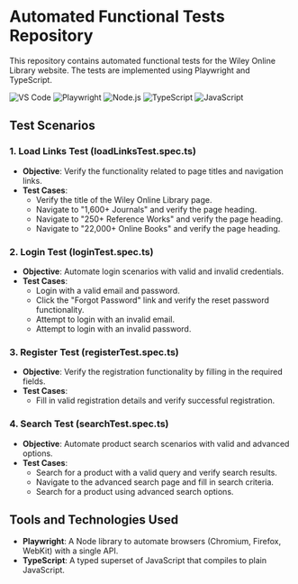 # Automated Functional Tests Repository

This repository contains automated functional tests for the Wiley Online Library website. The tests are implemented using Playwright and TypeScript.

![VS Code](https://img.shields.io/badge/-VS%20Code-007ACC?style=flat-square&logo=visual-studio-code)
![Playwright](https://img.shields.io/badge/-Playwright-00FFFF?style=flat-square&logo=playwright)
![Node.js](https://img.shields.io/badge/-Node.js-339933?style=flat-square&logo=node.js&logoColor=white)
![TypeScript](https://img.shields.io/badge/-TypeScript-3178C6?style=flat-square&logo=typescript&logoColor=white)
![JavaScript](https://img.shields.io/badge/-JavaScript-F7DF1E?style=flat-square&logo=javascript&logoColor=black)

## Test Scenarios

### 1. Load Links Test (loadLinksTest.spec.ts)
- **Objective**: Verify the functionality related to page titles and navigation links.
- **Test Cases**:
  - Verify the title of the Wiley Online Library page.
  - Navigate to "1,600+ Journals" and verify the page heading.
  - Navigate to "250+ Reference Works" and verify the page heading.
  - Navigate to "22,000+ Online Books" and verify the page heading.

### 2. Login Test (loginTest.spec.ts)
- **Objective**: Automate login scenarios with valid and invalid credentials.
- **Test Cases**:
  - Login with a valid email and password.
  - Click the "Forgot Password" link and verify the reset password functionality.
  - Attempt to login with an invalid email.
  - Attempt to login with an invalid password.

### 3. Register Test (registerTest.spec.ts)
- **Objective**: Verify the registration functionality by filling in the required fields.
- **Test Cases**:
  - Fill in valid registration details and verify successful registration.

### 4. Search Test (searchTest.spec.ts)
- **Objective**: Automate product search scenarios with valid and advanced options.
- **Test Cases**:
  - Search for a product with a valid query and verify search results.
  - Navigate to the advanced search page and fill in search criteria.
  - Search for a product using advanced search options.

## Tools and Technologies Used

- **Playwright**: A Node library to automate browsers (Chromium, Firefox, WebKit) with a single API.
- **TypeScript**: A typed superset of JavaScript that compiles to plain JavaScript.
